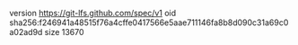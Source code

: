 version https://git-lfs.github.com/spec/v1
oid sha256:f246941a48515f76a4cffe0417566e5aae711146fa8b8d090c31a69c0a02ad9d
size 13670
